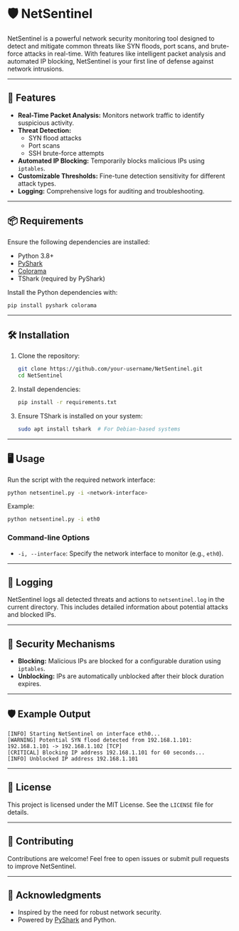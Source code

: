 
# 🛡️ NetSentinel

NetSentinel is a powerful network security monitoring tool designed to detect and mitigate common threats like SYN floods, port scans, and brute-force attacks in real-time. With features like intelligent packet analysis and automated IP blocking, NetSentinel is your first line of defense against network intrusions.

---

## 🚀 Features

- **Real-Time Packet Analysis:** Monitors network traffic to identify suspicious activity.
- **Threat Detection:**
  - SYN flood attacks
  - Port scans
  - SSH brute-force attempts
- **Automated IP Blocking:** Temporarily blocks malicious IPs using `iptables`.
- **Customizable Thresholds:** Fine-tune detection sensitivity for different attack types.
- **Logging:** Comprehensive logs for auditing and troubleshooting.

---

## 📦 Requirements

Ensure the following dependencies are installed:

- Python 3.8+
- [PyShark](https://github.com/KimiNewt/pyshark)
- [Colorama](https://pypi.org/project/colorama/)
- TShark (required by PyShark)

Install the Python dependencies with:
```bash
pip install pyshark colorama
```

---

## 🛠️ Installation

1. Clone the repository:
   ```bash
   git clone https://github.com/your-username/NetSentinel.git
   cd NetSentinel
   ```

2. Install dependencies:
   ```bash
   pip install -r requirements.txt
   ```

3. Ensure TShark is installed on your system:
   ```bash
   sudo apt install tshark  # For Debian-based systems
   ```

---

## 🖥️ Usage

Run the script with the required network interface:

```bash
python netsentinel.py -i <network-interface>
```

Example:
```bash
python netsentinel.py -i eth0
```

### Command-line Options
- `-i, --interface`: Specify the network interface to monitor (e.g., `eth0`).

---

## 📝 Logging

NetSentinel logs all detected threats and actions to `netsentinel.log` in the current directory. This includes detailed information about potential attacks and blocked IPs.

---

## 🔐 Security Mechanisms

- **Blocking:** Malicious IPs are blocked for a configurable duration using `iptables`.
- **Unblocking:** IPs are automatically unblocked after their block duration expires.

---

## 🛡️ Example Output

```plaintext
[INFO] Starting NetSentinel on interface eth0...
[WARNING] Potential SYN flood detected from 192.168.1.101: 192.168.1.101 -> 192.168.1.102 [TCP]
[CRITICAL] Blocking IP address 192.168.1.101 for 60 seconds...
[INFO] Unblocked IP address 192.168.1.101
```

---

## 📖 License

This project is licensed under the MIT License. See the `LICENSE` file for details.

---

## 🤝 Contributing

Contributions are welcome! Feel free to open issues or submit pull requests to improve NetSentinel.

---

## 🌟 Acknowledgments

- Inspired by the need for robust network security.
- Powered by [PyShark](https://github.com/KimiNewt/pyshark) and Python.
